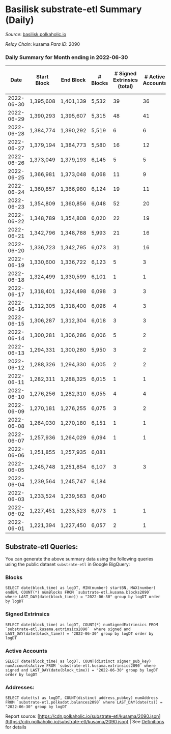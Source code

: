 # Basilisk substrate-etl Summary (Daily)

_Source_: [basilisk.polkaholic.io](https://basilisk.polkaholic.io)

*Relay Chain*: kusama
*Para ID*: 2090



### Daily Summary for Month ending in 2022-06-30


| Date | Start Block | End Block | # Blocks | # Signed Extrinsics (total) | # Active Accounts | # Passive | # New | # Addresses with Balances | # Events | # Transfers | # XCM Transfers In | # XCM Transfers Out |
| ---- | ----------- | --------- | -------- | --------------------------- | ----------------- | --------- | ----- | ------------------------- | -------- | ----------- | ------------------ | ------------------- |
| 2022-06-30 | 1,395,608 | 1,401,139 | 5,532  | 39 | 36 |  |  | 16,073 | 16,830 |   |   |   |
| 2022-06-29 | 1,390,293 | 1,395,607 | 5,315  | 48 | 41 |  |  | 16,073 | 16,246 |   |   |   |
| 2022-06-28 | 1,384,774 | 1,390,292 | 5,519  | 6 | 6 |  |  | 16,073 | 16,597 |   |   |   |
| 2022-06-27 | 1,379,194 | 1,384,773 | 5,580  | 16 | 12 |  |  | 16,073 | 16,840 |   |   |   |
| 2022-06-26 | 1,373,049 | 1,379,193 | 6,145  | 5 | 5 |  |  | 16,073 | 18,472 |   | 2  |   |
| 2022-06-25 | 1,366,981 | 1,373,048 | 6,068  | 11 | 9 |  |  | 16,073 | 18,271 |   |   |   |
| 2022-06-24 | 1,360,857 | 1,366,980 | 6,124  | 19 | 11 |  |  | 16,073 | 18,510 |   |   |   |
| 2022-06-23 | 1,354,809 | 1,360,856 | 6,048  | 52 | 20 |  |  | 16,073 | 31,498 |   |   |   |
| 2022-06-22 | 1,348,789 | 1,354,808 | 6,020  | 22 | 19 |  |  | 16,073 | 18,193 |   |   |   |
| 2022-06-21 | 1,342,796 | 1,348,788 | 5,993  | 21 | 16 |  |  | 16,073 | 18,108 |   |   |   |
| 2022-06-20 | 1,336,723 | 1,342,795 | 6,073  | 31 | 16 |  |  | 16,073 | 18,417 |   |   |   |
| 2022-06-19 | 1,330,600 | 1,336,722 | 6,123  | 5 | 3 |  |  | 16,073 | 18,399 |   |   |   |
| 2022-06-18 | 1,324,499 | 1,330,599 | 6,101  | 1 | 1 |  |  | 16,073 | 18,313 |   |   |   |
| 2022-06-17 | 1,318,401 | 1,324,498 | 6,098  | 3 | 3 |  |  | 16,073 | 18,309 |   |   |   |
| 2022-06-16 | 1,312,305 | 1,318,400 | 6,096  | 4 | 3 |  |  | 16,073 | 18,304 |   |   |   |
| 2022-06-15 | 1,306,287 | 1,312,304 | 6,018  | 3 | 3 |  |  | 16,073 | 18,078 |   | 1  |   |
| 2022-06-14 | 1,300,281 | 1,306,286 | 6,006  | 5 | 2 |  |  | 16,073 | 18,033 |   |   |   |
| 2022-06-13 | 1,294,331 | 1,300,280 | 5,950  | 3 | 2 |  |  | 16,073 | 17,881 |   |   |   |
| 2022-06-12 | 1,288,326 | 1,294,330 | 6,005  | 2 | 2 |  |  | 16,073 | 18,024 |   |   |   |
| 2022-06-11 | 1,282,311 | 1,288,325 | 6,015  | 1 | 1 |  |  | 16,073 | 18,052 |   |   |   |
| 2022-06-10 | 1,276,256 | 1,282,310 | 6,055  | 4 | 4 |  |  | 16,073 | 18,178 |   |   |   |
| 2022-06-09 | 1,270,181 | 1,276,255 | 6,075  | 3 | 2 |  |  | 16,073 | 18,239 |   |   |   |
| 2022-06-08 | 1,264,030 | 1,270,180 | 6,151  | 1 | 1 |  |  | 16,073 | 18,460 |   |   |   |
| 2022-06-07 | 1,257,936 | 1,264,029 | 6,094  | 1 | 1 |  |  | 16,073 | 18,290 |   |   |   |
| 2022-06-06 | 1,251,855 | 1,257,935 | 6,081  |  |  |  |  | 16,073 | 18,251 |   |   |   |
| 2022-06-05 | 1,245,748 | 1,251,854 | 6,107  | 3 | 3 |  |  | 16,073 | 18,332 |   |   |   |
| 2022-06-04 | 1,239,564 | 1,245,747 | 6,184  |  |  |  |  | 16,073 | 18,558 |   |   |   |
| 2022-06-03 | 1,233,524 | 1,239,563 | 6,040  |  |  |  |  | 16,073 | 18,125 |   |   |   |
| 2022-06-02 | 1,227,451 | 1,233,523 | 6,073  | 1 | 1 |  |  | 16,073 | 18,229 |   |   |   |
| 2022-06-01 | 1,221,394 | 1,227,450 | 6,057  | 2 | 1 |  |  | 16,073 | 18,180 |   |   |   |

## Substrate-etl Queries:
You can generate the above summary data using the following queries using the public dataset `substrate-etl` in Google BigQuery:


### Blocks
```
SELECT date(block_time) as logDT, MIN(number) startBN, MAX(number) endBN, COUNT(*) numBlocks FROM `substrate-etl.kusama.blocks2090`  where LAST_DAY(date(block_time)) = "2022-06-30" group by logDT order by logDT
```


### Signed Extrinsics
```
SELECT date(block_time) as logDT, COUNT(*) numSignedExtrinsics FROM `substrate-etl.kusama.extrinsics2090`  where signed and LAST_DAY(date(block_time)) = "2022-06-30" group by logDT order by logDT
```


### Active Accounts
```
SELECT date(block_time) as logDT, COUNT(distinct signer_pub_key) numAccountsActive FROM `substrate-etl.kusama.extrinsics2090` where signed and LAST_DAY(date(block_time)) = "2022-06-30" group by logDT order by logDT
```


### Addresses:
```
SELECT date(ts) as logDT, COUNT(distinct address_pubkey) numAddress FROM `substrate-etl.polkadot.balances2090` where LAST_DAY(date(ts)) = "2022-06-30" group by logDT
```



Report source: [https://cdn.polkaholic.io/substrate-etl/kusama/2090.json](https://cdn.polkaholic.io/substrate-etl/kusama/2090.json) | See [Definitions](/DEFINITIONS.md) for details
